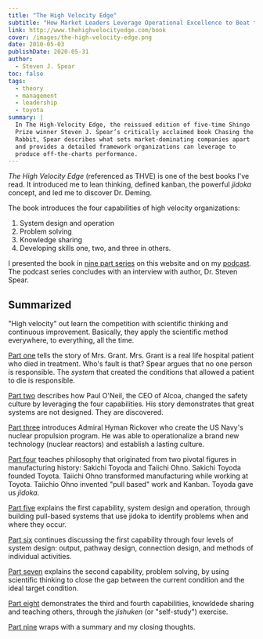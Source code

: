 ```yaml
---
title: "The High Velocity Edge"
subtitle: "How Market Leaders Leverage Operational Excellence to Beat the Competition"
link: http://www.thehighvelocityedge.com/book
cover: /images/the-high-velocity-edge.png
date: 2010-05-03
publishDate: 2020-05-31
author:
  - Steven J. Spear
toc: false
tags:
  - theory
  - management
  - leadership
  - toyota
summary: |
  In The High-Velocity Edge, the reissued edition of five-time Shingo
  Prize winner Steven J. Spear’s critically acclaimed book Chasing the
  Rabbit, Spear describes what sets market-dominating companies apart
  and provides a detailed framework organizations can leverage to
  produce off-the-charts performance.
---
```


_The High Velocity Edge_ (referenced as THVE) is one of the best books
I've read. It introduced me to lean thinking, defined kanban, the
powerful _jidoka_ concept, and led me to discover Dr. Deming.

The book introduces the four capabilities of high velocity
organizations:

1. System design and operation
2. Problem solving
3. Knowledge sharing
4. Developing skills one, two, and three in others.

I presented the book in [nine part series][series] on this website and
on my [podcast][]. The podcast series concludes with an interview with
author, Dr. Steven Spear.

## Summarized

"High velocity" out learn the competition with scientific thinking and
continuous improvement. Basically, they apply the scientific method
everywhere, to everything, all the time.

[Part one][] tells the story of Mrs. Grant. Mrs. Grant is a real life
hospital patient who died in treatment. Who's fault is that? Spear
argues that no one person is responsible. The _system_ that created
the conditions that allowed a patient to die is responsible.

[Part two][] describes how Paul O'Neil, the CEO of Alcoa, changed the
safety culture by leveraging the four capabilities. His story
demonstrates that great systems are not designed. They are discovered.

[Part three][] introduces Admiral Hyman Rickover who create the US
Navy's nuclear propulsion program. He was able to operationalize a
brand new technology (nuclear reactors) and establish a lasting culture.

[Part four][] teaches philosophy that originated from two pivotal
figures in manufacturing history: Sakichi Toyoda and Taiichi Ohno.
Sakichi Toyoda founded Toyota. Taiichi Ohno transformed manufacturing
while working at Toyota. Taiichio Ohno invented "pull based" work and
Kanban. Toyoda gave us _jidoka_.

[Part five][] explains the first capability, system design and
operation, through building
pull-based systems that use jidoka to identify problems when and where
they occur.

[Part six][] continues discussing the first capability through four
levels of system design: output, pathway design, connection design,
and methods of individual activities.

[Part seven][] explains the second capability, problem solving, by
using scientific thinking to close the gap between the current
condition and the ideal target condition.

[Part eight][] demonstrates the third and fourth capabilities,
knowldede sharing and teaching others, through the _jishuken_ (or
"self-study") exercise.

[Part nine][] wraps with a summary and my closing thoughts.

[podcast]: https://smallbatches.fm
[series]: /series/the-high-velocity-edge
[part one]: /article/the-high-velocity-edge-part-1
[part two]: /article/the-high-velocity-edge-part-2
[part three]: /article/the-high-velocity-edge-part-3
[part four]: /article/the-high-velocity-edge-part-4
[part five]: /article/the-high-velocity-edge-part-5
[part six]: /article/the-high-velocity-edge-part-6
[part seven]: /article/the-high-velocity-edge-part-7
[part eight]: /article/the-high-velocity-edge-part-8
[part nine]: /article/the-high-velocity-edge-part-9
